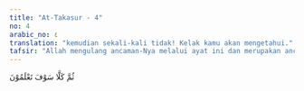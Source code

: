 ```yaml
---
title: "At-Takasur - 4"
no: 4
arabic_no: ٤
translation: "kemudian sekali-kali tidak! Kelak kamu akan mengetahui."
tafsir: "Allah mengulang ancaman-Nya melalui ayat ini dan merupakan ancaman sesudah ancaman, bagaikan seorang tuan berkata kepada hamba sahayanya bahwa agar tidak mengerjakan sesuatu, kemudian tuan itu mengulangi ucapannya itu."
---
```

ثُمَّ كَلَّا سَوْفَ تَعْلَمُوْنَ 